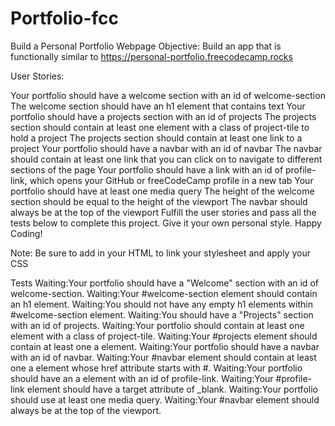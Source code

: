 # Portfolio-fcc


Build a Personal Portfolio Webpage
Objective: Build an app that is functionally similar to https://personal-portfolio.freecodecamp.rocks

User Stories:

Your portfolio should have a welcome section with an id of welcome-section
The welcome section should have an h1 element that contains text
Your portfolio should have a projects section with an id of projects
The projects section should contain at least one element with a class of project-tile to hold a project
The projects section should contain at least one link to a project
Your portfolio should have a navbar with an id of navbar
The navbar should contain at least one link that you can click on to navigate to different sections of the page
Your portfolio should have a link with an id of profile-link, which opens your GitHub or freeCodeCamp profile in a new tab
Your portfolio should have at least one media query
The height of the welcome section should be equal to the height of the viewport
The navbar should always be at the top of the viewport
Fulfill the user stories and pass all the tests below to complete this project. Give it your own personal style. Happy Coding!

Note: Be sure to add <link rel="stylesheet" href="styles.css"> in your HTML to link your stylesheet and apply your CSS

Tests
Waiting:Your portfolio should have a "Welcome" section with an id of welcome-section.
Waiting:Your #welcome-section element should contain an h1 element.
Waiting:You should not have any empty h1 elements within #welcome-section element.
Waiting:You should have a "Projects" section with an id of projects.
Waiting:Your portfolio should contain at least one element with a class of project-tile.
Waiting:Your #projects element should contain at least one a element.
Waiting:Your portfolio should have a navbar with an id of navbar.
Waiting:Your #navbar element should contain at least one a element whose href attribute starts with #.
Waiting:Your portfolio should have an a element with an id of profile-link.
Waiting:Your #profile-link element should have a target attribute of _blank.
Waiting:Your portfolio should use at least one media query.
Waiting:Your #navbar element should always be at the top of the viewport.
